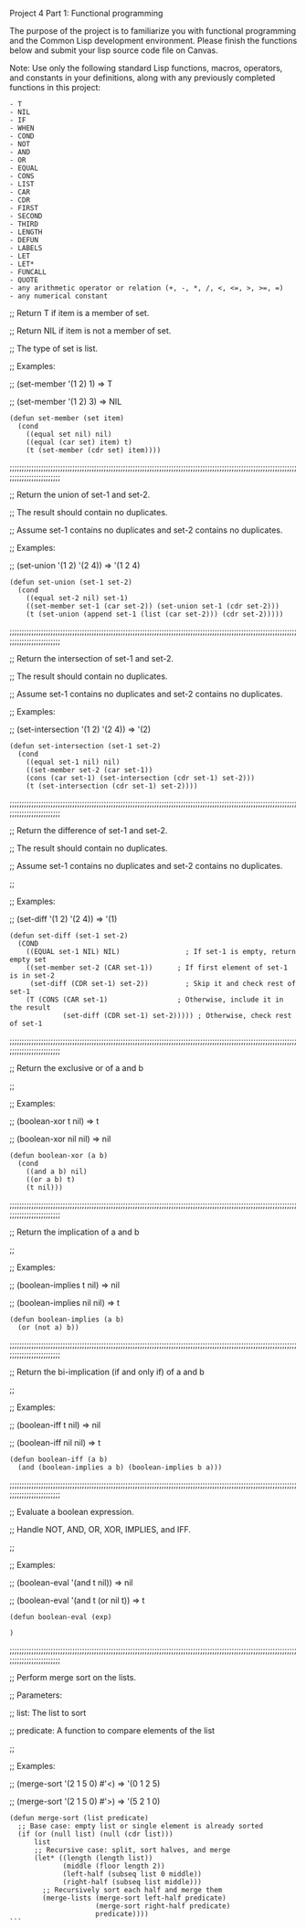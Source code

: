 Project 4 Part 1: Functional programming

The purpose of the project is to familiarize you with functional programming and the Common Lisp development environment. Please finish the functions below and submit your lisp source code file on Canvas.

Note: Use only the following standard Lisp functions, macros, operators, and constants in your definitions, along with any previously completed functions in this project:

    - T
    - NIL
    - IF
    - WHEN
    - COND
    - NOT
    - AND
    - OR
    - EQUAL
    - CONS
    - LIST
    - CAR
    - CDR
    - FIRST
    - SECOND
    - THIRD
    - LENGTH
    - DEFUN
    - LABELS
    - LET
    - LET*
    - FUNCALL
    - QUOTE
    - any arithmetic operator or relation (+, -, *, /, <, <=, >, >=, =)
    - any numerical constant


;; Return T if item is a member of set.

;; Return NIL if item is not a member of set.

;; The type of set is list.

;; Examples:

;; (set-member '(1 2) 1) => T

;; (set-member '(1 2) 3) =>  NIL
```
(defun set-member (set item)
  (cond
    ((equal set nil) nil)
    ((equal (car set) item) t)
    (t (set-member (cdr set) item))))
```
;;;;;;;;;;;;;;;;;;;;;;;;;;;;;;;;;;;;;;;;;;;;;;;;;;;;;;;;;;;;;;;;;;;;;;;;;;;;;;;;;;;;;;;;;;;;;;;;;;;;;;;;;;;;;;;;;;;;;;;;;;;;;;;;;;;;;;;;;;;;

;; Return the union of set-1 and set-2.

;; The result should contain no duplicates.

;; Assume set-1 contains no duplicates and set-2 contains no duplicates.

;; Examples:

;; (set-union '(1 2) '(2 4)) => '(1 2 4)

```
(defun set-union (set-1 set-2)
  (cond
    ((equal set-2 nil) set-1) 
    ((set-member set-1 (car set-2)) (set-union set-1 (cdr set-2))) 
    (t (set-union (append set-1 (list (car set-2))) (cdr set-2)))))
```

;;;;;;;;;;;;;;;;;;;;;;;;;;;;;;;;;;;;;;;;;;;;;;;;;;;;;;;;;;;;;;;;;;;;;;;;;;;;;;;;;;;;;;;;;;;;;;;;;;;;;;;;;;;;;;;;;;;;;;;;;;;;;;;;;;;;;;;;;;;;

;; Return the intersection of set-1 and set-2.

;; The result should contain no duplicates.

;; Assume set-1 contains no duplicates and set-2 contains no duplicates.

;; Examples:

;; (set-intersection '(1 2) '(2 4)) => '(2)
```
(defun set-intersection (set-1 set-2)
  (cond 
    ((equal set-1 nil) nil) 
    ((set-member set-2 (car set-1)) 
    (cons (car set-1) (set-intersection (cdr set-1) set-2))) 
    (t (set-intersection (cdr set-1) set-2))))
```
;;;;;;;;;;;;;;;;;;;;;;;;;;;;;;;;;;;;;;;;;;;;;;;;;;;;;;;;;;;;;;;;;;;;;;;;;;;;;;;;;;;;;;;;;;;;;;;;;;;;;;;;;;;;;;;;;;;;;;;;;;;;;;;;;;;;;;;;;;;;

;; Return the difference of set-1 and set-2.

;; The result should contain no duplicates.

;; Assume set-1 contains no duplicates and set-2 contains no duplicates.

;;

;; Examples:

;;   (set-diff '(1 2) '(2 4)) => '(1)
```
(defun set-diff (set-1 set-2)
  (COND
    ((EQUAL set-1 NIL) NIL)                ; If set-1 is empty, return empty set
    ((set-member set-2 (CAR set-1))      ; If first element of set-1 is in set-2
     (set-diff (CDR set-1) set-2))         ; Skip it and check rest of set-1
    (T (CONS (CAR set-1)                 ; Otherwise, include it in the result
             (set-diff (CDR set-1) set-2))))) ; Otherwise, check rest of set-1
```
;;;;;;;;;;;;;;;;;;;;;;;;;;;;;;;;;;;;;;;;;;;;;;;;;;;;;;;;;;;;;;;;;;;;;;;;;;;;;;;;;;;;;;;;;;;;;;;;;;;;;;;;;;;;;;;;;;;;;;;;;;;;;;;;;;;;;;;;;;;;

;; Return the exclusive or of a and b

;;

;; Examples:

;;  (boolean-xor t nil) => t

;;  (boolean-xor nil nil) => nil
```
(defun boolean-xor (a b)
  (cond
    ((and a b) nil)
    ((or a b) t)
    (t nil)))
```
;;;;;;;;;;;;;;;;;;;;;;;;;;;;;;;;;;;;;;;;;;;;;;;;;;;;;;;;;;;;;;;;;;;;;;;;;;;;;;;;;;;;;;;;;;;;;;;;;;;;;;;;;;;;;;;;;;;;;;;;;;;;;;;;;;;;;;;;;;;;

;; Return the implication of a and b

;;

;; Examples:

;;  (boolean-implies t nil) => nil

;;  (boolean-implies nil nil) => t
```
(defun boolean-implies (a b)
  (or (not a) b))
```
;;;;;;;;;;;;;;;;;;;;;;;;;;;;;;;;;;;;;;;;;;;;;;;;;;;;;;;;;;;;;;;;;;;;;;;;;;;;;;;;;;;;;;;;;;;;;;;;;;;;;;;;;;;;;;;;;;;;;;;;;;;;;;;;;;;;;;;;;;;;

;; Return the bi-implication (if and only if) of a and b

;;

;; Examples:

;;  (boolean-iff t nil) => nil

;;  (boolean-iff nil nil) => t
```
(defun boolean-iff (a b)
  (and (boolean-implies a b) (boolean-implies b a)))
```
;;;;;;;;;;;;;;;;;;;;;;;;;;;;;;;;;;;;;;;;;;;;;;;;;;;;;;;;;;;;;;;;;;;;;;;;;;;;;;;;;;;;;;;;;;;;;;;;;;;;;;;;;;;;;;;;;;;;;;;;;;;;;;;;;;;;;;;;;;;;

;; Evaluate a boolean expression.

;; Handle NOT, AND, OR, XOR, IMPLIES, and IFF.

;;

;; Examples:

;;  (boolean-eval '(and t nil)) => nil

;;  (boolean-eval '(and t (or nil t)) => t
```
(defun boolean-eval (exp)

)
```
;;;;;;;;;;;;;;;;;;;;;;;;;;;;;;;;;;;;;;;;;;;;;;;;;;;;;;;;;;;;;;;;;;;;;;;;;;;;;;;;;;;;;;;;;;;;;;;;;;;;;;;;;;;;;;;;;;;;;;;;;;;;;;;;;;;;;;;;;;;;

;; Perform merge sort on the lists.

;; Parameters:

;;   list: The list to sort

;;   predicate: A function to compare elements of the list

;;

;; Examples:

;;     (merge-sort '(2 1 5 0) #'<) => '(0 1 2 5)

;;     (merge-sort '(2 1 5 0) #'>) => '(5 2 1 0)
````
(defun merge-sort (list predicate)
  ;; Base case: empty list or single element is already sorted
  (if (or (null list) (null (cdr list)))
      list
      ;; Recursive case: split, sort halves, and merge
      (let* ((length (length list))
             (middle (floor length 2))
             (left-half (subseq list 0 middle))
             (right-half (subseq list middle)))
        ;; Recursively sort each half and merge them
        (merge-lists (merge-sort left-half predicate)
                     (merge-sort right-half predicate)
                     predicate))))
```
